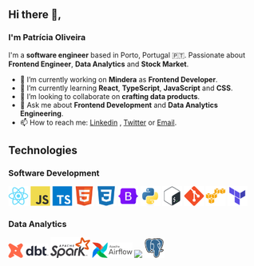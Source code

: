 ## Hi there 👋,
### I'm Patrícia Oliveira
I'm a **software engineer** based in Porto, Portugal 🇵🇹.
Passionate about **Frontend Engineer**, **Data Analytics** and **Stock Market**.

- 🔭 I’m currently working on **Mindera** as **Frontend Developer**.
- 🌱 I’m currently learning **React**, **TypeScript**, **JavaScript** and **CSS**.
- 👯 I’m looking to collaborate on **crafting data products**.
- 💬 Ask me about **Frontend Development** and **Data Analytics Engineering**.
- 📫 How to reach me: [Linkedin](www.linkedin.com/in/ana-patr%C3%ADcia-oliveira) , [Twitter](https://twitter.com/AnaPatrciaOliv5) or [Email](dev.patricia.oliveira@gmail.com).

## Technologies

### Software Development
<img src = 'https://github.com/devicons/devicon/blob/master/icons/react/react-original.svg' width='40'/> <img src = 'https://github.com/devicons/devicon/blob/master/icons/javascript/javascript-original.svg' width='40'/> <img src = 'https://github.com/devicons/devicon/blob/master/icons/typescript/typescript-original.svg' width='40' /> <img src = 'https://github.com/devicons/devicon/blob/master/icons/html5/html5-original.svg' width='40'/> <img src = 'https://github.com/devicons/devicon/blob/master/icons/css3/css3-plain.svg' width='40'/> <img src = 'https://github.com/devicons/devicon/blob/master/icons/bootstrap/bootstrap-original.svg' width='40'/> <img src = 'https://github.com/devicons/devicon/blob/master/icons/python/python-original.svg' width='40'/> <img src = 'https://github.com/devicons/devicon/blob/master/icons/bash/bash-original.svg' width='40'/> <img src = 'https://github.com/devicons/devicon/blob/master/icons/git/git-original.svg' width='40'/> <img src = 'https://github.com/devicons/devicon/blob/master/icons/amazonwebservices/amazonwebservices-original.svg' width='40'/> <img src = 'https://github.com/devicons/devicon/blob/master/icons/terraform/terraform-original.svg' width='40'/>

### Data Analytics
<img src ='img/dbt-logo.png' width='80'/> <img src = 'img/apache-spark.png' width = '80'/> <img src='img/apache-airflow.png' width = '80'> <img src='https://upload.wikimedia.org/wikipedia/commons/f/ff/Snowflake_Logo.svg' width='80'/> <img src = 'https://github.com/devicons/devicon/blob/master/icons/postgresql/postgresql-original.svg' width='40'/>
